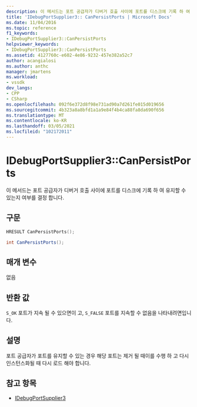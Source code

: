 ```yaml
---
description: 이 메서드는 포트 공급자가 디버거 호출 사이에 포트를 디스크에 기록 하 여 유지할 수 있는지 여부를 결정 합니다.
title: 'IDebugPortSupplier3:: CanPersistPorts | Microsoft Docs'
ms.date: 11/04/2016
ms.topic: reference
f1_keywords:
- IDebugPortSupplier3::CanPersistPorts
helpviewer_keywords:
- IDebugPortSupplier3::CanPersistPorts
ms.assetid: 4127760c-e602-4e86-9232-457e382a52c7
author: acangialosi
ms.author: anthc
manager: jmartens
ms.workload:
- vssdk
dev_langs:
- CPP
- CSharp
ms.openlocfilehash: 092f6e372d8f98e731ad90a7d261fe015d019656
ms.sourcegitcommit: 4b323a8a8bfd1a1a9e84f4b4ca88fa8da690f656
ms.translationtype: MT
ms.contentlocale: ko-KR
ms.lasthandoff: 03/05/2021
ms.locfileid: "102172011"
---
```

# <a name="idebugportsupplier3canpersistports"></a>IDebugPortSupplier3::CanPersistPorts
이 메서드는 포트 공급자가 디버거 호출 사이에 포트를 디스크에 기록 하 여 유지할 수 있는지 여부를 결정 합니다.

## <a name="syntax"></a>구문

```cpp
HRESULT CanPersistPorts();
```

```csharp
int CanPersistPorts();
```

## <a name="parameters"></a>매개 변수
 없음

## <a name="return-value"></a>반환 값
 `S_OK` 포트가 지속 될 수 있으면이 고, `S_FALSE` 포트를 지속할 수 없음을 나타내려면입니다.

## <a name="remarks"></a>설명
 포트 공급자가 포트를 유지할 수 있는 경우 해당 포트는 제거 될 때이를 수행 하 고 다시 인스턴스화될 때 다시 로드 해야 합니다.

## <a name="see-also"></a>참고 항목
- [IDebugPortSupplier3](../../../extensibility/debugger/reference/idebugportsupplier3.md)

